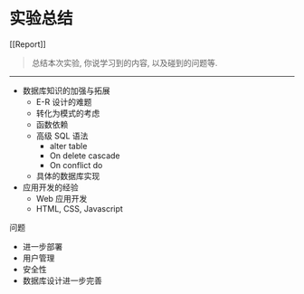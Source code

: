 # 实验总结

[[Report]]

> 总结本次实验, 你说学习到的内容, 以及碰到的问题等.

---

* 数据库知识的加强与拓展
    * E-R 设计的难题
    * 转化为模式的考虑
    * 函数依赖
    * 高级 SQL 语法
        * alter table
        * On delete cascade
        * On conflict do
    * 具体的数据库实现
* 应用开发的经验
    * Web 应用开发
    * HTML, CSS, Javascript

问题

* 进一步部署
* 用户管理
* 安全性
* 数据库设计进一步完善
